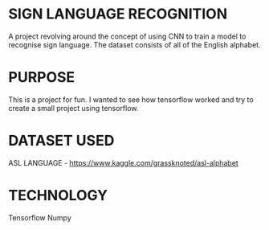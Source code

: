 # SIGN LANGUAGE RECOGNITION
A project revolving around the concept of using CNN to train a model
to recognise sign language. The dataset consists of all of the English alphabet.

# PURPOSE
This is a project for fun. I wanted to see how tensorflow worked and try to create
a small project using tensorflow.

# DATASET USED
ASL LANGUAGE - https://www.kaggle.com/grassknoted/asl-alphabet

# TECHNOLOGY
Tensorflow
Numpy

